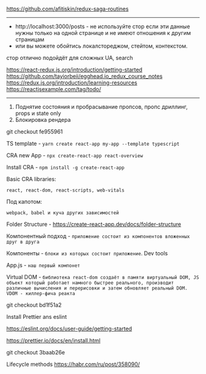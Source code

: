 https://github.com/afitiskin/redux-saga-routines
************************************************************************************
- http://localhost:3000/posts  - не используйте стор если эти данные нужны только на одной странице и не имеют отношения к другим страницам
- или вы можете обойтись локалстореджом, стейтом, контекстом.

стор отлично подойдёт для сложных  UA, search

https://react-redux.js.org/introduction/getting-started
https://github.com/tayiorbeii/egghead.io_redux_course_notes
https://redux.js.org/introduction/learning-resources
https://reactjsexample.com/tag/todo/
*******************************************************************
1. Поднятие состояния и пробрасывание пропсов, пропс дриллинг, props и state only
2. Блокировка рендера

git checkout fe955961

 TS template - `yarn create react-app my-app --template typescript`

 CRA new App - `npx create-react-app react-overview`

 Install CRA - `npm install -g create-react-app`

 Basic CRA libraries:
 
`react, react-dom, react-scripts, web-vitals
`

Под капотом:

`webpack, babel и куча других зависимостей`

Folder Structure - https://create-react-app.dev/docs/folder-structure


Компонентный подход - `приложение состоит из компонентов вложенных друг в друга`

Компоненты - `блоки из которых состоит приложение`. Dev tools

App.js - `наш первый компонет`

Virtual DOM - `библиотека react-dom создаёт в памяти виртуальный DOM, JS объект который работает намного быстрее реального,
производит различные вычисления и перерисовки и затем обновляет реальный DOM.
VDOM - киллер-фича реакта`

git checkout bd1f51a2

Install Prettier ans eslint

https://eslint.org/docs/user-guide/getting-started

https://prettier.io/docs/en/install.html

git checkout 3baab26e

Lifecycle methods
https://habr.com/ru/post/358090/

